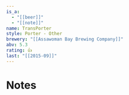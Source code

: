```yaml
---
is_a:
  - "[[beer]]"
  - "[[note]]"
name: TransPorter
style: Porter - Other
brewery: "[[Assawoman Bay Brewing Company]]"
abv: 5.3
rating: 👍
last: "[[2015-09]]"
---
```

# Notes

